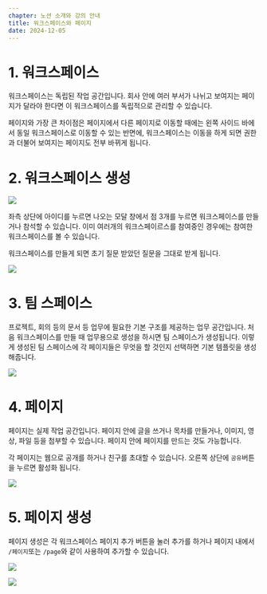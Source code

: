```yaml
---
chapter: 노션 소개와 강의 안내
title: 워크스페이스와 페이지
date: 2024-12-05
---
```


# 1. 워크스페이스

워크스페이스는 독립된 작업 공간입니다. 회사 안에 여러 부서가 나뉘고 보여지는 페이지가 달라야 한다면 이 워크스페이스를 독립적으로 관리할 수 있습니다.

페이지와 가장 큰 차이점은 페이지에서 다른 페이지로 이동할 때에는 왼쪽 사이드 바에서 동일 워크스페이스로 이동할 수 있는 반면에, 워크스페이스는 이동을 하게 되면 권한과 더불어 보여지는 페이지도 전부 바뀌게 됩니다.

# 2. 워크스페이스 생성

![](/images/essentials-notion/1_4_image.png)

좌측 상단에 아이디를 누르면 나오는 모달 창에서 점 3개를 누르면 워크스페이스를 만들거나 참석할 수 있습니다. 이미 여러개의 워크스페이르스를 참여중인 경우에는 참여한 워크스페이스를 볼 수 있습니다. 

워크스페이스를 만들게 되면 초기 질문 받았던 질문을 그대로 받게 됩니다.

![](/images/essentials-notion/1_4_image%201.png)

# 3. 팀 스페이스

프로젝트, 회의 등의 문서 등 업무에 필요한 기본 구조를 제공하는 업무 공간입니다. 처음 워크스페이스를 만들 때 업무용으로 생성을 하시면 팀 스페이스가 생성됩니다. 이렇게 생성된 팀 스페이스에 각 페이지들은 무엇을 할 것인지 선택하면 기본 템플릿을 생성해줍니다.

![](/images/essentials-notion/1_4_template.png)

# 4. 페이지

페이지는 실제 작업 공간입니다. 페이지 안에 글을 쓰거나 목차를 만들거나, 이미지, 영상, 파일 등을 첨부할 수 있습니다. 페이지 안에 페이지를 만드는 것도 가능합니다.

각 페이지는 웹으로 공개를 하거나 친구를 초대할 수 있습니다. 오른쪽 상단에 `공유`버튼을 누르면 활성화 됩니다.

![](/images/essentials-notion/1_4_image%202.png)

# 5. 페이지 생성

페이지 생성은 각 워크스페이스 페이지 추가 버튼을 눌러 추가를 하거나 페이지 내에서 `/페이지`또는 `/page`와 같이 사용하여 추가할 수 있습니다.

![](/images/essentials-notion/1_4_image%203.png)

![](/images/essentials-notion/1_4_image%204.png)